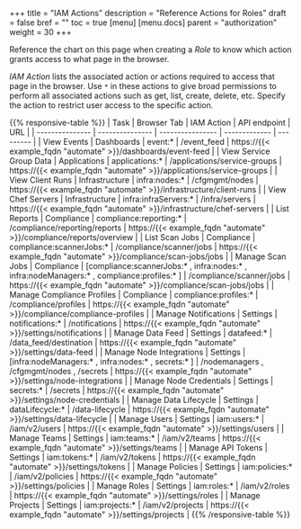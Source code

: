 +++
title = "IAM Actions"
description = "Reference Actions for Roles"
draft = false
bref = ""
toc = true
[menu]
  [menu.docs]
    parent = "authorization"
    weight = 30
+++

Reference the chart on this page when creating a *Role* to know which action grants access to what page in the browser.

*IAM Action* lists the associated action or actions required to access that page in the browser. 
Use `*` in these actions to give broad permissions to perform all associated actions such as get, list, create, delete, etc.
Specify the action to restrict user access to the specific action.

{{% responsive-table %}}
|  Task           | Browser Tab     | IAM Action       | API endpoint  | URL       |
| --------------- | --------------- | ---------------- | ------------- | --------- |
| View Events | Dashboards | event:* | /event_feed | https://{{< example_fqdn "automate" >}}/dashboards/event-feed |
| View Service Group Data | Applications | applications:*  | /applications/service-groups | https://{{< example_fqdn "automate" >}}/applications/service-groups |
| View Client Runs | Infrastructure | infra:nodes:*   | /cfgmgmt/nodes | https://{{< example_fqdn "automate" >}}/infrastructure/client-runs |
| View Chef Servers | Infrastructure | infra:infraServers:* | /infra/servers | https://{{< example_fqdn "automate" >}}/infrastructure/chef-servers |
| List Reports | Compliance | compliance:reporting:*  | /compliance/reporting/reports | https://{{< example_fqdn "automate" >}}/compliance/reports/overview |
| List Scan Jobs | Compliance | compliance:scannerJobs:* | /compliance/scanner/jobs | https://{{< example_fqdn "automate" >}}/compliance/scan-jobs/jobs |
| Manage Scan Jobs | Compliance | [compliance:scannerJobs:* , infra:nodes:* , infra:nodeManagers:* , compliance:profiles:* ] | /compliance/scanner/jobs | https://{{< example_fqdn "automate" >}}/compliance/scan-jobs/jobs |
| Manage Compliance Profiles | Compliance | compliance:profiles:* | /compliance/profiles | https://{{< example_fqdn "automate" >}}/compliance/compliance-profiles |
| Manage Notifications | Settings | notifications:* | /notifications | https://{{< example_fqdn "automate" >}}/settings/notifications |
| Manage Data Feed | Settings | datafeed:* | /data_feed/destination | https://{{< example_fqdn "automate" >}}/settings/data-feed |
| Manage Node Integrations | Settings | [infra:nodeManagers:* , infra:nodes:* , secrets:* ] | /nodemanagers , /cfgmgmt/nodes , /secrets | https://{{< example_fqdn "automate" >}}/settings/node-integrations |
| Manage Node Credentials | Settings | secrets:* | /secrets | https://{{< example_fqdn "automate" >}}/settings/node-credentials |
| Manage Data Lifecycle | Settings | dataLifecycle:* | /data-lifecycle | https://{{< example_fqdn "automate" >}}/settings/data-lifecycle |
| Manage Users | Settings | iam:users:* | /iam/v2/users | https://{{< example_fqdn "automate" >}}/settings/users |
| Manage Teams | Settings | iam:teams:* | /iam/v2/teams | https://{{< example_fqdn "automate" >}}/settings/teams |
| Manage API Tokens | Settings | iam:tokens:* | /iam/v2/tokens | https://{{< example_fqdn "automate" >}}/settings/tokens |
| Manage Policies | Settings | iam:policies:* | /iam/v2/policies | https://{{< example_fqdn "automate" >}}/settings/policies |
| Manage Roles | Settings | iam:roles:* | /iam/v2/roles | https://{{< example_fqdn "automate" >}}/settings/roles |
| Manage Projects | Settings | iam:projects:* | /iam/v2/projects | https://{{< example_fqdn "automate" >}}/settings/projects |
{{% /responsive-table %}}
